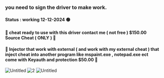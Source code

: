 ### you need to sign the driver to make work.
#### Status : working 12-12-2024 🟢
#### 🌠 cheat ready to use with this driver contact me ( not free ) $150.00 Source Cheat ( ONLY ) 🌠
#### 🌟 Injector that work with external ( and work with my external cheat ) that inject cheat into another program like mspaint.exe , notepad.exe ect come with Keyauth and protection $50.00 🌟
![Untitled](https://github.com/user-attachments/assets/ade0e59f-0de3-4dcb-82d7-66d01379fa5d)
![2](https://github.com/user-attachments/assets/8d7205b8-d117-4ca3-9a9f-210c853e572d)
![Untitled](https://github.com/user-attachments/assets/d98b8768-6070-482f-8799-203892913ad4)
